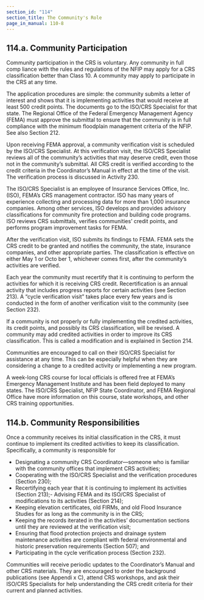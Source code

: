 ```yaml
---
section_id: "114"
section_title: The Community's Role
page_in_manual: 110-8
---
```


## 114.a. Community Participation

Community participation in the CRS is voluntary. Any community in full comp liance with the rules and regulations of the NFIP may apply for a CRS classification better than Class 10. A community may apply to participate in the CRS at any time.

The application procedures are simple: the community submits a letter of interest and shows that it is implementing activities that would receive at least 500 credit points. The documents go to the ISO/CRS Specialist for that state. The Regional Office of the Federal Emergency Management Agency (FEMA) must approve the submittal to ensure that the community is in full compliance with the minimum floodplain management criteria of the NFIP. See also Section 212.

Upon receiving FEMA approval, a community verification visit is scheduled by the ISO/CRS Specialist. At this verification visit, the ISO/CRS Specialist reviews all of the community’s activities that may deserve credit, even those not in the community’s submittal. All CRS credit is verified according to the credit criteria in the Coordinator’s Manual in effect at the time of the visit. The verification process is discussed in Activity 230.

The ISO/CRS Specialist is an employee of Insurance Services Office, Inc. (ISO), FEMA’s CRS management contractor. ISO has many years of experience collecting and processing data for more than 1,000 insurance companies. Among other services, ISO develops and provides advisory classifications for community fire protection and building code programs. ISO reviews CRS submittals, verifies communities’ credit points, and performs program improvement tasks for FEMA.

After the verification visit, ISO submits its findings to FEMA. FEMA sets the CRS credit to be granted and notifies the community, the state, insurance companies, and other appropriate parties. The classification is effective on either May 1 or Octo ber 1, whichever comes first, after the community’s activities are verified.

Each year the community must recertify that it is continuing to perform the activities for which it is receiving CRS credit. Recertification is an annual activity that includes progress reports for certain activities (see Section 213). A “cycle verification visit” takes place every few years and is conducted in the form of another verification visit to the community (see Section 232).

If a community is not properly or fully implementing the credited activities, its credit points, and possibly its CRS classification, will be revised. A community may add credited activities in order to improve its CRS classification. This is called a modification and is explained in Section 214.

Communities are encouraged to call on their ISO/CRS Specialist for assistance at any time. This can be especially helpful when they are considering a change to a credited activity or implementing a new program.

A week-long CRS course for local officials is offered free at FEMA’s Emergency Management Institute and has been field deployed to many states. The ISO/CRS Specialist, NFIP State Coordinator, and FEMA Regional Office have more information on this course, state workshops, and other CRS training opportunities.

## 114.b. Community Responsibilities

Once a community receives its initial classification in the CRS, it must continue to implement its credited activities to keep its classification. Specifically, a community is responsible for

- Designating a community CRS Coordinator—someone who is familiar with the community offices that implement CRS activities;
- Cooperating with the ISO/CRS Specialist and the verification procedures (Section 230);
- Recertifying each year that it is continuing to implement its activities (Section 213);- Advising FEMA and its ISO/CRS Specialist of modifications to its activities (Section 214);
- Keeping elevation certificates, old FIRMs, and old Flood Insurance Studies for as long as the community is in the CRS;
- Keeping the records iterated in the activities’ documentation sections until they are reviewed at the verification visit;
- Ensuring that flood protection projects and drainage system maintenance activities are compliant with federal environmental and historic preservation requirements (Section 507); and
- Participating in the cycle verification process (Section 232).

Communities will receive periodic updates to the Coordinator’s Manual and other CRS materials. They are encouraged to order the background publications (see Appendi x C), attend CRS workshops, and ask their ISO/CRS Specialists for help understanding the CRS credit criteria for their current and planned activities.
